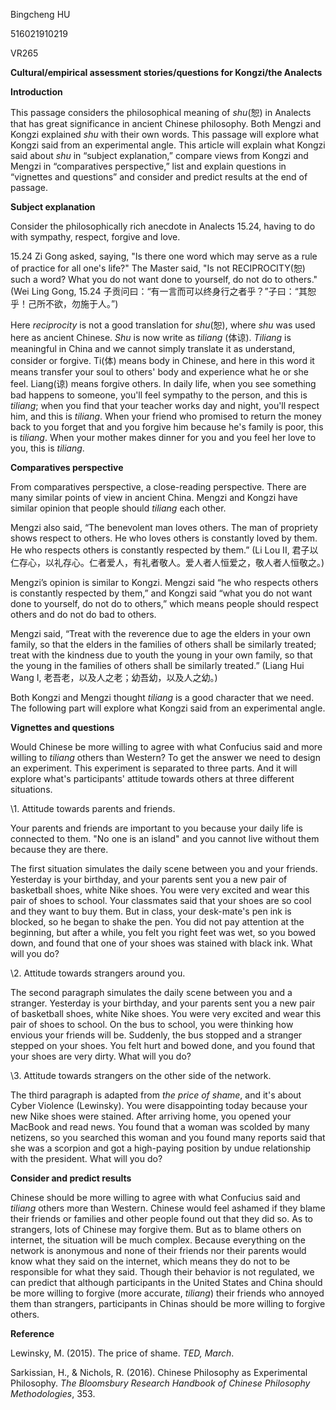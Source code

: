Bingcheng HU

516021910219

VR265

**Cultural/empirical assessment stories/questions for Kongzi/the Analects**

**Introduction**

This passage considers the philosophical meaning of *shu*(恕) in Analects that has great significance in ancient Chinese philosophy. Both Mengzi and Kongzi explained *shu* with their own words. This passage will explore what Kongzi said from an experimental angle. This article will explain what Kongzi said about *shu* in “subject explanation,” compare views from Kongzi and Mengzi in “comparatives perspective,” list and explain questions in “vignettes and questions” and consider and predict results at the end of passage.

**Subject explanation**

Consider the philosophically rich anecdote in Analects 15.24, having to do with sympathy, respect, forgive and love.

15.24 Zi Gong asked, saying, "Is there one word which may serve as a rule of practice for all one's life?" The Master said, "Is not RECIPROCITY(恕) such a word? What you do not want done to yourself, do not do to others." (Wei Ling Gong, 15.24 子贡问曰：“有一言而可以终身行之者乎？”子曰：“其恕乎！己所不欲，勿施于人。”)

Here *reciprocity* is not a good translation for *shu*(恕), where *shu* was used here as ancient Chinese. *Shu* is now write as *tiliang* (体谅). *Tiliang* is meaningful in China and we cannot simply translate it as understand, consider or forgive. Ti(体) means body in Chinese, and here in this word it means transfer your soul to others' body and experience what he or she feel. Liang(谅) means forgive others. In daily life, when you see something bad happens to someone, you'll feel sympathy to the person, and this is *tiliang*; when you find that your teacher works day and night, you'll respect him, and this is *tiliang*. When your friend who promised to return the money back to you forget that and you forgive him because he's family is poor, this is *tiliang*. When your mother makes dinner for you and you feel her love to you, this is *tiliang*.

**Comparatives perspective**





From comparatives perspective, a close-reading perspective. There are many similar points of view in ancient China. Mengzi and Kongzi have similar opinion that people should *tiliang* each other. 

Mengzi also said, “The benevolent man loves others. The man of propriety shows respect to others. He who loves others is constantly loved by them. He who respects others is constantly respected by them.” (Li Lou II, 君子以仁存心，以礼存心。仁者爱人，有礼者敬人。爱人者人恒爱之，敬人者人恒敬之。)

Mengzi’s opinion is similar to Kongzi. Mengzi said “he who respects others is constantly respected by them,” and Kongzi said “what you do not want done to yourself, do not do to others,” which means people should respect others and do not do bad to others.

Mengzi said, “Treat with the reverence due to age the elders in your own family, so that the elders in the families of others shall be similarly treated; treat with the kindness due to youth the young in your own family, so that the young in the families of others shall be similarly treated.” (Liang Hui Wang I, 老吾老，以及人之老；幼吾幼，以及人之幼。)

Both Kongzi and Mengzi thought *tiliang* is a good character that we need. The following part will explore what Kongzi said from an experimental angle. 

**Vignettes and questions**





Would Chinese be more willing to agree with what Confucius said and more willing to *tiliang* others than Western? To get the answer we need to design an experiment. This experiment is separated to three parts. And it will explore what's participants' attitude towards others at three different situations.

\1.         Attitude towards parents and friends.

Your parents and friends are important to you because your daily life is connected to them. "No one is an island" and you cannot live without them because they are there. 

The first situation simulates the daily scene between you and your friends. Yesterday is your birthday, and your parents sent you a new pair of basketball shoes, white Nike shoes. You were very excited and wear this pair of shoes to school. Your classmates said that your shoes are so cool and they want to buy them. But in class, your desk-mate's pen ink is blocked, so he began to shake the pen. You did not pay attention at the beginning, but after a while, you felt you right feet was wet, so you bowed down, and found that one of your shoes was stained with black ink. What will you do? 

\2.         Attitude towards strangers around you.

The second paragraph simulates the daily scene between you and a stranger. Yesterday is your birthday, and your parents sent you a new pair of basketball shoes, white Nike shoes. You were very excited and wear this pair of shoes to school. On the bus to school, you were thinking how envious your friends will be. Suddenly, the bus stopped and a stranger stepped on your shoes. You felt hurt and bowed done, and you found that your shoes are very dirty. What will you do? 

\3.         Attitude towards strangers on the other side of the network.

The third paragraph is adapted from *the price of shame*, and it's about Cyber Violence (Lewinsky). You were disappointing today because your new Nike shoes were stained. After arriving home, you opened your MacBook and read news. You found that a woman was scolded by many netizens, so you searched this woman and you found many reports said that she was a scorpion and got a high-paying position by undue relationship with the president. What will you do? 

**Consider and predict results**

Chinese should be more willing to agree with what Confucius said and *tiliang* others more than Western. Chinese would feel ashamed if they blame their friends or families and other people found out that they did so. As to strangers, lots of Chinese may forgive them. But as to blame others on internet, the situation will be much complex. Because everything on the network is anonymous and none of their friends nor their parents would know what they said on the internet, which means they do not to be responsible for what they said. Though their behavior is not regulated, we can predict that although participants in the United States and China should be more willing to forgive (more accurate, *tiliang*) their friends who annoyed them than strangers, participants in Chinas should be more willing to forgive others.

**Reference**

Lewinsky, M. (2015). The price of shame. *TED, March*.

Sarkissian, H., & Nichols, R. (2016). Chinese Philosophy as Experimental Philosophy. *The Bloomsbury Research Handbook of Chinese Philosophy Methodologies*, 353.